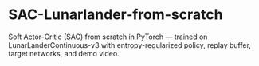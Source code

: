 # SAC-Lunarlander-from-scratch
Soft Actor-Critic (SAC) from scratch in PyTorch — trained on LunarLanderContinuous-v3 with entropy-regularized policy, replay buffer, target networks, and demo video.
